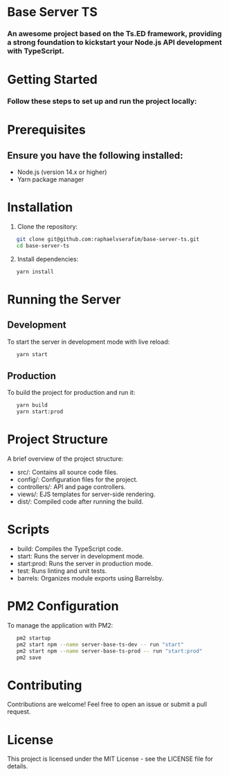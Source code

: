 
# Base Server TS

### An awesome project based on the Ts.ED framework, providing a strong foundation to kickstart your Node.js API development with TypeScript.

# Getting Started

### Follow these steps to set up and run the project locally:

# Prerequisites

## Ensure you have the following installed:

- Node.js (version 14.x or higher)
- Yarn package manager

# Installation

1. Clone the repository:

```sh
   git clone git@github.com:raphaelvserafim/base-server-ts.git
   cd base-server-ts
   ```

2. Install dependencies:
```sh
   yarn install
```

# Running the Server

## Development

To start the server in development mode with live reload:
```sh
   yarn start
```

## Production

To build the project for production and run it:
```sh
   yarn build
   yarn start:prod
```

# Project Structure

A brief overview of the project structure:

- src/: Contains all source code files.
- config/: Configuration files for the project.
- controllers/: API and page controllers.
- views/: EJS templates for server-side rendering.
- dist/: Compiled code after running the build.

# Scripts

- build: Compiles the TypeScript code.
- start: Runs the server in development mode.
- start:prod: Runs the server in production mode.
- test: Runs linting and unit tests.
- barrels: Organizes module exports using Barrelsby.

# PM2 Configuration

To manage the application with PM2:

```sh
   pm2 startup
   pm2 start npm --name server-base-ts-dev -- run "start"
   pm2 start npm --name server-base-ts-prod -- run "start:prod"
   pm2 save
```

# Contributing

Contributions are welcome! Feel free to open an issue or submit a pull request.

# License

This project is licensed under the MIT License - see the LICENSE file for details.
